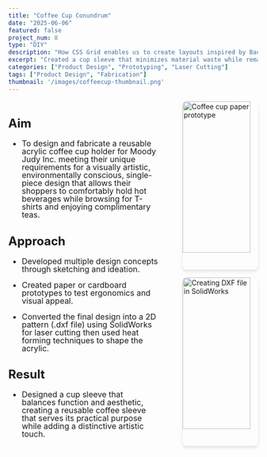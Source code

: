 ```yaml
---
title: "Coffee Cup Conundrum"
date: "2025-06-06"
featured: false
project_num: 8
type: "DIY"
description: "How CSS Grid enables us to create layouts inspired by Bauhaus and constructivist design"
excerpt: "Created a cup sleeve that minimizes material waste while remaining visually appealing."
categories: ["Product Design", "Prototyping", "Laser Cutting"]
tags: ["Product Design", "Fabrication"]
thumbnail: '/images/coffeecup-thumbnail.png'
---
```


<div style="display: grid; grid-template-columns: 1.8fr 1fr; gap: 2rem; margin: 1rem 0;">
  <!-- Left Column - Text -->
  <div style="font-size: 1.0rem; line-height: 1.0;">
    <h2>Aim</h2>
     <ul>
      <li><p>To design and fabricate a reusable acrylic coffee cup holder for Moody Judy Inc. meeting their unique requirements for a visually artistic, environmentally conscious, single-piece design that allows their shoppers to comfortably hold hot beverages while browsing for T-shirts and enjoying complimentary teas.</p></li>
      </ul>
    <h2>Approach</h2>
     <ul>
      <li><p>Developed multiple design concepts through sketching and ideation.</p></li>
      <li><p>Created paper or cardboard prototypes to test ergonomics and visual appeal.</p></li>
      <li><p>Converted the final design into a 2D pattern (.dxf file) using SolidWorks for laser cutting then used heat forming techniques to shape the acrylic.</p></li>
      </ul>
    <h2>Result</h2>
     <ul>
      <li><p>Designed a cup sleeve that balances function and aesthetic, creating a reusable coffee sleeve that serves its practical purpose while adding a distinctive artistic touch.</p></li>
      </ul>
  </div>

  <!-- Right Column - Images -->
  <div style="display: flex; flex-direction: column; align-items: flex-end; gap: 1rem;">
    <img src="/images/cup-sleeve-prototype.jpg" alt="Coffee cup paper prototype" style="width: 90%; border-radius: 8px; box-shadow: 0 4px 6px rgba(0, 0, 0, 0.1);" />
    <img src="/images/cup-sleeve-CAD.jpg" alt="Creating DXF file in SolidWorks" style="width: 90%; border-radius: 8px; box-shadow: 0 4px 6px rgba(0, 0, 0, 0.1);" />
  </div>
</div>

<!-- Section 3: Poster -->
<!-- <div class="grid grid-cols-1 lg:grid-cols-3 gap-8 my-12">
  <div class="lg:col-span-2 prose prose-lg max-w-none">
    <h2>Coffee Cup Product Flyer</h2>
  </div>
  <div class="text-center">
    <a href="/images/ps1 Poster WingWrap.jpg" class="inline-block">
      <img src="/images/ps1 Poster WingWrap.jpg" alt="Cofee cup product poster" class="w-48 h-auto object-cover rounded-lg shadow-md cursor-pointer hover:opacity-90 transition-opacity"/>
    </a>
  </div>
</div> -->
